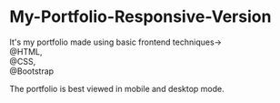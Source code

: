 # My-Portfolio-Responsive-Version


It's my portfolio made using basic frontend techniques-><br>
@HTML,<br>
@CSS,<br>
@Bootstrap <br>

The portfolio is best viewed in mobile and desktop mode.
